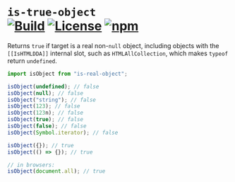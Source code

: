 `is-true-object`<br/>
[![Build](https://img.shields.io/travis/com/ExE-Boss/node-packages/master)](https://travis-ci.com/ExE-Boss/node-packages)
[![License](https://img.shields.io/github/license/ExE-Boss/node-packages.svg)](https://github.com/ExE-Boss/node-packages/blob/master/packages/is-true-object/LICENSE)
[![npm](https://img.shields.io/npm/v/is-true-object.svg)](https://www.npmjs.com/package/is-true-object)
================

Returns `true` if target is a real non-`null` object, including objects with the `[[IsHTMLDDA]]` internal slot, such as `HTMLAllCollection`, which makes `typeof` return `undefined`.

```js
import isObject from "is-real-object";

isObject(undefined); // false
isObject(null); // false
isObject("string"); // false
isObject(123); // false
isObject(123n); // false
isObject(true); // false
isObject(false); // false
isObject(Symbol.iterator); // false

isObject({}); // true
isObject(() => {}); // true

// in browsers:
isObject(document.all); // true
```
